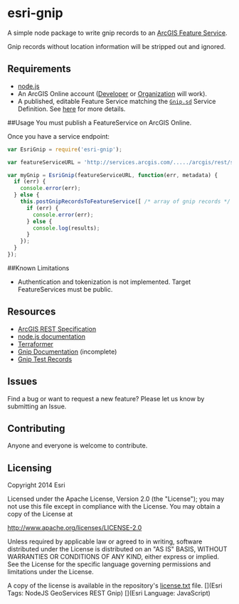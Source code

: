 esri-gnip
=========

A simple node package to write gnip records to an [ArcGIS Feature Service](http://resources.arcgis.com/en/help/arcgis-rest-api/#/Feature_Service/02r3000000z2000000/).

Gnip records without location information will be stripped out and ignored.

## Requirements
* [node.js](http://nodejs.org)
* An ArcGIS Online account ([Developer](https://developers.arcgis.com/en/) or [Organization](http://www.arcgis.com/home/) will work).
* A published, editable Feature Service matching the [`Gnip.sd`](Gnip.sd) Service Definition. See [here](http://doc.arcgis.com/en/arcgis-online/share-maps/add-items.htm#ESRI_SECTION1_FFA71B14C6EE459B8E1BEBC8100010DF) for more details.

##Usage
You must publish a FeatureService on ArcGIS Online.

Once you have a service endpoint:

``` JavaScript
var EsriGnip = require('esri-gnip');

var featureServiceURL = 'http://services.arcgis.com/...../arcgis/rest/services/Gnip/FeatureServer/0';

var myGnip = EsriGnip(featureServiceURL, function(err, metadata) {
  if (err) {
    console.error(err);
  } else {
    this.postGnipRecordsToFeatureService([ /* array of gnip records */ ], function(err, results) {
      if (err) {
        console.error(err);
      } else {
        console.log(results);
      }
    });
  }
});
```

##Known Limitations
* Authentication and tokenization is not implemented. Target FeatureServices must be public.

## Resources

* [ArcGIS REST Specification](http://resources.arcgis.com/en/help/arcgis-rest-api/)
* [node.js documentation](http://nodejs.org/api/)
* [Terraformer](https://github.com/esri/terraformer)
* [Gnip Documentation](http://support.gnip.com/sources/twitter/data_format.html) (incomplete)
* [Gnip Test Records](test-data/gniptest.json)

## Issues

Find a bug or want to request a new feature?  Please let us know by submitting an Issue.

## Contributing

Anyone and everyone is welcome to contribute. 

## Licensing
Copyright 2014 Esri

Licensed under the Apache License, Version 2.0 (the "License");
you may not use this file except in compliance with the License.
You may obtain a copy of the License at

   http://www.apache.org/licenses/LICENSE-2.0

Unless required by applicable law or agreed to in writing, software
distributed under the License is distributed on an "AS IS" BASIS,
WITHOUT WARRANTIES OR CONDITIONS OF ANY KIND, either express or implied.
See the License for the specific language governing permissions and
limitations under the License.

A copy of the license is available in the repository's [license.txt](license.txt) file.
[](Esri Tags: NodeJS GeoServices REST Gnip)
[](Esri Language: JavaScript)
